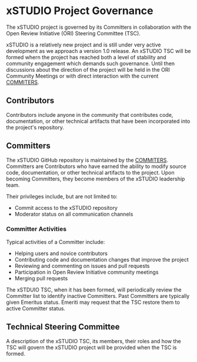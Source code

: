 <!-- SPDX-License-Identifier: CC-BY-4.0 -->

# xSTUDIO Project Governance

The xSTUDIO project is governed by its Committers in collaboration with the Open Review Initiative (ORI) Steering Committee (TSC).

xSTUDIO is a relatively new project and is still under very active development as we approach a version 1.0 release. An xSTUDIO TSC will be formed whern the project has reached both a level of stability and community engagement which demands such governance. Until then discussions about the direction of the project will be held in the ORI  Community Meetings or with direct interaction with the current [COMMITERS](COMMITERS.md).

## Contributors

Contributors include anyone in the community that contributes code, documentation, or other technical artifacts that have been incorporated into the project's repository.

## Committers

The xSTUDIO GitHub repository is maintained by the [COMMITERS](COMMITERS.md). Committers are Contributors who have earned the ability to modify source code, documentation, or other technical artifacts to the project. Upon becoming Committers, they become members of the xSTUDIO leadership team.

Their privileges include, but are not limited to:

* Commit access to the xSTUDIO repository
* Moderator status on all communication channels

### Committer Activities

Typical activities of a Committer include:

* Helping users and novice contributors
* Contributing code and documentation changes that improve the project
* Reviewing and commenting on issues and pull requests
* Participation in Open Review Initiative community meetings
* Merging pull requests

The xSTDUIO TSC, when it has been formed, will periodically review the Committer list to identify inactive Committers. Past Committers are typically given Emeritus status. Emeriti may request that the TSC restore them to active Committer status.

## Technical Steering Committee

A description of the xSTUDIO TSC, its members, their roles and how the TSC will govern the xSTUDIO project will be provided when the TSC is formed.

